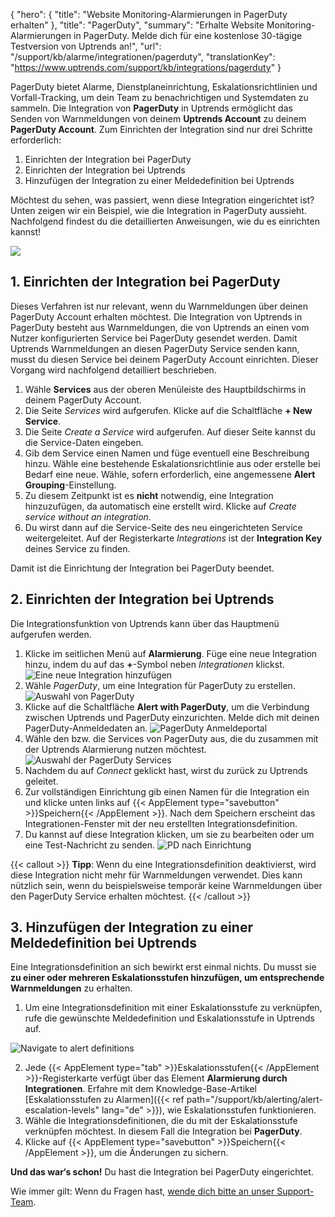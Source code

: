 {
  "hero": {
    "title": "Website Monitoring-Alarmierungen in PagerDuty erhalten"
  },
  "title": "PagerDuty",
  "summary": "Erhalte Website Monitoring-Alarmierungen in PagerDuty. Melde dich für eine kostenlose 30-tägige Testversion von Uptrends an!",
  "url": "/support/kb/alarme/integrationen/pagerduty",
  "translationKey": "https://www.uptrends.com/support/kb/integrations/pagerduty" 
}

PagerDuty bietet Alarme, Dienstplaneinrichtung, Eskalationsrichtlinien und Vorfall-Tracking, um dein Team zu benachrichtigen und Systemdaten zu sammeln. Die Integration von **PagerDuty** in Uptrends ermöglicht das Senden von Warnmeldungen von deinem **Uptrends Account** zu deinem **PagerDuty Account**. Zum Einrichten der Integration sind nur drei Schritte erforderlich:

1.  Einrichten der Integration bei PagerDuty
2.  Einrichten der Integration bei Uptrends
3.  Hinzufügen der Integration zu einer Meldedefinition bei Uptrends

Möchtest du sehen, was passiert, wenn diese Integration eingerichtet ist? Unten zeigen wir ein Beispiel, wie die Integration in PagerDuty aussieht. Nachfolgend findest du die detaillierten Anweisungen, wie du es einrichten kannst!

![](/img/sub/integrations/integration-pagerduty-dashboard.png)

## 1. Einrichten der Integration bei PagerDuty

Dieses Verfahren ist nur relevant, wenn du Warnmeldungen über deinen PagerDuty Account erhalten möchtest. Die Integration von Uptrends in PagerDuty besteht aus Warnmeldungen, die von Uptrends an einen vom Nutzer konfigurierten Service bei PagerDuty gesendet werden. Damit Uptrends Warnmeldungen an diesen PagerDuty Service senden kann, musst du diesen Service bei deinem PagerDuty Account einrichten. Dieser Vorgang wird nachfolgend detailliert beschrieben.

1.  Wähle **Services** aus der oberen Menüleiste des Hauptbildschirms in deinem PagerDuty Account.
2.  Die Seite *Services* wird aufgerufen. Klicke auf die Schaltfläche **+ New Service**.
3.  Die Seite *Create a Service* wird aufgerufen. Auf dieser Seite kannst du die Service-Daten eingeben.
4.  Gib dem Service einen Namen und füge eventuell eine Beschreibung hinzu. Wähle eine bestehende Eskalationsrichtlinie aus oder erstelle bei Bedarf eine neue. Wähle, sofern erforderlich, eine angemessene **Alert Grouping**-Einstellung.
5. Zu diesem Zeitpunkt ist es **nicht** notwendig, eine Integration hinzuzufügen, da automatisch eine erstellt wird. Klicke auf *Create service without an integration*.
6.  Du wirst dann auf die Service-Seite des neu eingerichteten Service weitergeleitet. Auf der Registerkarte *Integrations* ist der **Integration Key** deines Service zu finden.

Damit ist die Einrichtung der Integration bei PagerDuty beendet.

## 2. Einrichten der Integration bei Uptrends

Die Integrationsfunktion von Uptrends kann über das Hauptmenü aufgerufen werden.

1.  Klicke im seitlichen Menü auf **Alarmierung**. Füge eine neue Integration hinzu, indem du auf das **+**-Symbol neben *Integrationen* klickst. ![Eine neue Integration hinzufügen](/img/content/scr-integrations-add_new_integration.png)
2.  Wähle *PagerDuty*, um eine Integration für PagerDuty zu erstellen. ![Auswahl von PagerDuty](/img/content/scr-pagerduty-before_setup.png)
3.  Klicke auf die Schaltfläche **Alert with PagerDuty**, um die Verbindung zwischen Uptrends und PagerDuty einzurichten. Melde dich mit deinen PagerDuty-Anmeldedaten an. ![PagerDuty Anmeldeportal](/img/content/scr-pagerduty-signin.png)
4. Wähle den bzw. die Services von PagerDuty aus, die du zusammen mit der Uptrends Alarmierung nutzen möchtest.
![Auswahl der PagerDuty Services](/img/content/scr-pagerduty-servicesselection.png)
5.  Nachdem du auf *Connect* geklickt hast, wirst du zurück zu Uptrends geleitet.
6.  Zur vollständigen Einrichtung gib einen Namen für die Integration ein und klicke unten links auf {{< AppElement type="savebutton" >}}Speichern{{< /AppElement >}}. Nach dem Speichern erscheint das Integrationen-Fenster mit der neu erstellten Integrationsdefinition.
7.  Du kannst auf diese Integration klicken, um sie zu bearbeiten oder um eine Test-Nachricht zu senden.
![PD nach Einrichtung](/img/content/scr-pagerduty-post_setup_integration.png)

{{< callout >}}
**Tipp**: Wenn du eine Integrationsdefinition deaktivierst, wird diese Integration nicht mehr für Warnmeldungen verwendet. Dies kann nützlich sein, wenn du beispielsweise temporär keine Warnmeldungen über den PagerDuty Service erhalten möchtest.
{{< /callout >}}

## 3. Hinzufügen der Integration zu einer Meldedefinition bei Uptrends

Eine Integrationsdefinition an sich bewirkt erst einmal nichts. Du musst sie **zu einer oder mehreren Eskalationsstufen hinzufügen, um entsprechende Warnmeldungen** zu erhalten.

1.  Um eine Integrationsdefinition mit einer Eskalationsstufe zu verknüpfen, rufe die gewünschte Meldedefinition und Eskalationsstufe in Uptrends auf.

 ![Navigate to alert definitions](/img/content/scr-integrations-to_alert_defs.png)

2.  Jede {{< AppElement type="tab" >}}Eskalationsstufen{{< /AppElement >}}-Registerkarte verfügt über das Element **Alarmierung durch Integrationen**. Erfahre mit dem Knowledge-Base-Artikel [Eskalationsstufen zu Alarmen]({{< ref path="/support/kb/alerting/alert-escalation-levels" lang="de" >}}), wie Eskalationsstufen funktionieren.
3. Wähle die Integrationsdefinitionen, die du mit der Eskalationsstufe verknüpfen möchtest. In diesem Fall die Integration bei **PagerDuty**.
4.  Klicke auf {{< AppElement type="savebutton" >}}Speichern{{< /AppElement >}}, um die Änderungen zu sichern.

**Und das war‘s schon!** Du hast die Integration bei PagerDuty eingerichtet.

Wie immer gilt: Wenn du Fragen hast, [wende dich bitte an unser Support-Team](/contact).
